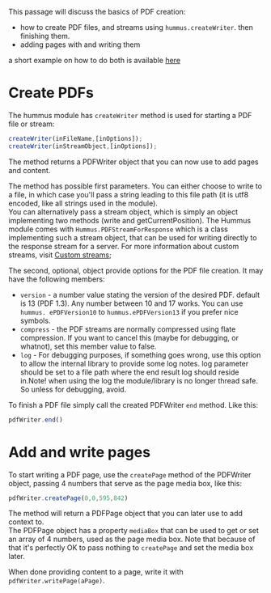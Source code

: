 This passage will discuss the basics of PDF creation:
* how to create PDF files, and streams using `hummus.createWriter`. then finishing them.
* adding pages with and writing them

a short example on how to do both is available [here](../tests/EmptyPagesPDF.js)

# Create PDFs

The hummus module has `createWriter` method is used for starting a PDF file or stream:

```javascript
createWriter(inFileName,[inOptions]);
createWriter(inStreamObject,[inOptions]);
```
The method returns a PDFWriter object that you can now use to add pages and content.

The method has possible first parameters. You can either choose to write to a file, in which case you'll pass a string leading to this file path (it is utf8 encoded, like all strings used in the module).  
You can alternatively pass a stream object, which is simply an object implementing two methods (write and getCurrentPosition). The Hummus module comes with `Hummus.PDFStreamForResponse` which is a class implementing such a stream object, that can be used for writing directly to the response stream for a server. For more information about custom streams, visit [Custom streams](./Custom-streams.md);   

The second, optional, object provide options for the PDF file creation. It may have the following members:

* `version` - a number value stating the version of the desired PDF. default is 13 (PDF 1.3). Any number between 10 and 17 works. You can use `hummus. ePDFVersion10` to `hummus.ePDFVersion13` if you prefer nice symbols.
* `compress` - the PDF streams are normally compressed using flate compression. If you want to cancel this (maybe for debugging, or whatnot), set this member value to false.
* `log` - For debugging purposes, if something goes wrong, use this option to allow the internal library to provide some log notes. log parameter should be set to a file path where the end result log should reside in.Note! when using the log the module/library is no longer thread safe. So unless for debugging, avoid.

To finish a PDF file simply call the created PDFWriter `end` method. Like this:

```javascript
pdfWriter.end()
```

# Add and write pages

To start writing a PDF page, use the `createPage` method of the PDFWriter object, passing 4 numbers that serve as the page media box, like this:
```javascript
pdfWriter.createPage(0,0,595,842)
```

The method will return a PDFPage object that you can later use to add context to.    
The PDFPage object has a property `mediaBox` that can be used to get or set an array of 4 numbers, used as the page media box. Note that because of that it's perfectly OK to pass nothing to `createPage` and set the media box later.

When done providing content to a page, write it with `pdfWriter.writePage(aPage)`.
